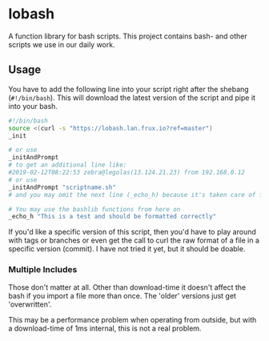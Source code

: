 # lobash
A function library for bash scripts.
This project contains bash- and other scripts we use in our daily work.

## Usage

You have to add the following line into your script right after the shebang (`#!/bin/bash`).
This will download the latest version of the script and pipe it into your bash.

```bash
#!/bin/bash
source <(curl -s "https://lobash.lan.frux.io?ref=master")
_init

# or use
_initAndPrompt
# to get an additional line like:
#2019-02-12T08:22:53 zebra@legolas(13.124.21.23) from 192.168.0.12
# or use
_initAndPrompt "scriptname.sh"
# and you may omit the next line (_echo_h) because it's taken care of for you

# You may use the bashlib functions from here on
_echo_h "This is a test and should be formatted correctly"
```

If you'd like a specific version of this script, then you'd have to play around with tags or branches or even get the call to curl the raw format of a file in a specific version (commit). I have not tried it yet, but it should be doable.

### Multiple Includes

Those don't matter at all. Other than download-time it doesn't affect the bash if you import a file more than once. The 'older' versions just get 'overwritten'.

This may be a performance problem when operating from outside, but with a download-time of 1ms internal, this is not a real problem.
